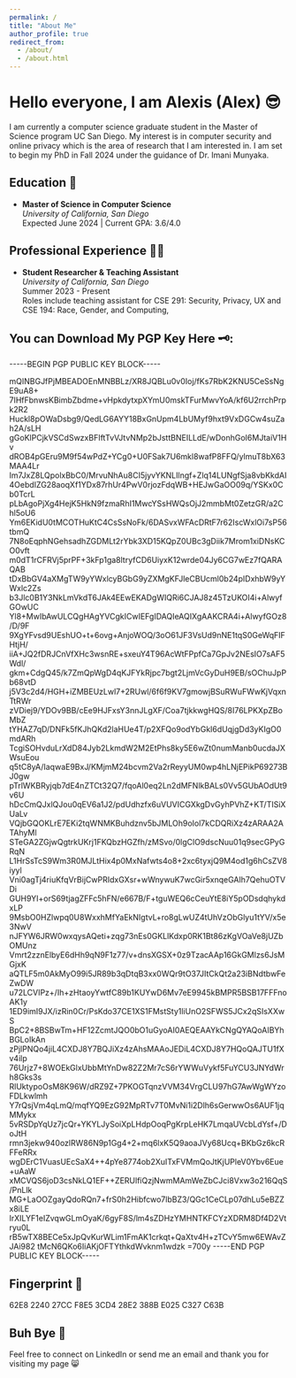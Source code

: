 ```yaml
---
permalink: /
title: "About Me"
author_profile: true
redirect_from: 
  - /about/
  - /about.html
---
```

# Hello everyone, I am Alexis (Alex) 😎

I am currently a computer science graduate student in the Master of Science program UC San Diego. My interest is in computer security and online privacy which is the area of research that I am interested in. I am set to begin my PhD in Fall 2024 under the guidance of Dr. Imani Munyaka.

## Education 🏫

- **Master of Science in Computer Science**  
  *University of California, San Diego*  
  Expected June 2024 | Current GPA: 3.6/4.0

## Professional Experience 👨‍🏫

- **Student Researcher & Teaching Assistant**  
  *University of California, San Diego*  
  Summer 2023 - Present  
  Roles include teaching assistant for CSE 291: Security, Privacy, UX and CSE 194: Race, Gender, and Computing,

## You can Download My PGP Key Here 🗝️:

-----BEGIN PGP PUBLIC KEY BLOCK-----

mQINBGJfPjMBEADOEnMNBBLz/XR8JQBLu0v0Ioj/fKs7RbK2KNU5CeSsNgE9uA8+
7IHfFbnwsKBimbZbdme+vHpkdytxpXYmU0mskTFurMwvYoA/kf6U2rrchPrpk2R2
Huckl8pOWaDsbg9/QedLG6AYY18BxGnUpm4LbUMyf9hxt9VxDGCw4suZah2A/sLH
gGoKlPCjkVSCdSwzxBFIftTvVJtvNMp2bJsttBNEILLdE/wDonhGoI6MJtaiV1Hv
dROB4pGEru9M9f54wPdZ+YCg0+U0FSak7U6mkl8wafP8FFQ/ylmuT8bX63MAA4Lr
Im7JxZ8LQpolxBbC0/MrvuNhAu8CI5jyvYKNLIlngf+Zlq14LUNgfSja8vbKkdAI
4OebdIZG28aoqXf1YDx87rhUr4PwV0rjozFdqWB+HEJwGaOO09q/YSKx0Cb0TcrL
pLbAgoPjXg4HejK5HkN9fzmaRhI1MwcYSsHWQsOjJ2mmbMt0ZetzGR/a2Chl5oU6
Ym6EKidU0tMCOTHuKtC4CsSsNoFk/6DASvxWFAcDRtF7r62IscWxlOi7sP56tbmQ
7N8oEqphNGehsadhZGDMLt2rYbk3XD15KQpZ0UBc3gDiik7Mrom1xiDNsKCO0vft
m0dT1rCFRVj5prPF+3kFp1ga8ltryfCD6UiyxK12wrde04Jy6CG7wEz7fQARAQAB
tDxBbGV4aXMgTW9yYWxlcyBGbG9yZXMgKFJleCBUcml0b24pIDxhbW9yYWxlc2Zs
b3Jlc0B1Y3NkLmVkdT6JAk4EEwEKADgWIQRi6CJAJ8z45TzUKOI4i+AlwyfGOwUC
Yl8+MwIbAwULCQgHAgYVCgkICwIEFgIDAQIeAQIXgAAKCRA4i+AlwyfGOz8/D/9F
9XgYFvsd9UEshUO+t+6ovg+AnjoWOQ/3oO61JF3VsUd9nNE1tqS0GeWqFIFHtjH/
iiA+JQ2fDRJCnVfXHc3wsnRE+sxeuY4T96AcWtFPpfCa7GpJv2NEsIO7sAF5Wdl/
gkm+CdgQ45/k7ZmQpWgD4qKJFYkRjpc7bgt2LjmVcGyDuH9EB/sOChuJpPb68vtD
j5V3c2d4/HGH+iZMBEUzLwl7+2RUwl/6f6f9KV7gmowjBSuRWuFWwKjVqxnTtRWr
zVDiej9/YDOv9BB/cEe9HJFxsY3nnJLgXF/Coa7tjkkwgHQS/8I76LPKXpZBoMbZ
tYHAZ7qD/DNFk5fKJhQKd2laHUe4T/p2XFQo9odYbGkI6dUqjgDd3yKIgO0mdARh
TcgiSOHvduLrXdD84Jyb2LkmdW2M2EtPhs8ky5E6wZt0numManb0ucdaJXWsuEou
q5tC8yA/IaqwaE9BxJ/KMjmM24bcvm2Va2rReyyUM0wp4hLNjEPikP69273BJ0gw
pTrlWKBRyjqb7dE4nZTCt32Q7/fqoAl0eq2Ln2dMFNlkBALs0Vv5GUbAOdUt9v6U
hDcCmQJxlQJou0qEV6a1J2/pdUdhzfx6uVUVICGXkgDvGyhPVhZ+KT/TISiXUaLv
VQjbGQOKLrE7EKi2tqWNMKBuhdznv5bJMLOh9oIol7kCDQRiXz4zARAA2ATAhyMl
STeGA2ZGjwQgtrkUKrj1FKQbzHGZfh/zMSvo/0lgClO9dscNuu01q9secGPyGRqN
L1HrSsTcS9Wm3R0MJLtHix4p0MxNafwts4o8+2xc6tyxjQ9M4od1g6hCsZV8iyyl
Vni0agTj4riuKfqVrBijCwPRIdxGXsr+wWnywuK7wcGir5xnqeGAlh7QehuOTVDi
GUH9YI+orS69tjagZFFc5hFN/e667B/F+tguWEQ6cCeuYtE8iY5pODsdqhykdxLP
9MsbO0HZlwpq0U8WxxhMfYaEkNIgtvL+ro8gLwUZ4tUhVzObGlyu1tYV/x5e3NwV
nJFYW6JRW0wxqysAQeti+zqg73nEs0GKLlKdxp0RK1Bt86zKgVOaVe8jUZbOMUnz
Vmrt2zznElbyE6dHh9qN9F1z77/v+dnsXGSX+0z9TzacAAp16GkGMlzs6JsMGjxK
aQTLF5m0AkMyO99i5JR89b3qDtqB3xx0WQr9tO37JItCkQt2a23iBNdtbwFeZwDW
u72LCVIPz+/Ih+zHtaoyYwtfC89b1KUYwD6Mv7eE9945kBMPR5BSB17FFFnoAK1y
1ED9imI9JX/izRin0Cr/PsKdo37CE1XS1FMstSty1liUnO2SFWS5JCx2qSIsXXwS
BpC2+8BSBwTm+HF12ZcmtJQO0bO1uGyoAI0AEQEAAYkCNgQYAQoAIBYhBGLoIkAn
zPjlPNQo4jiL4CXDJ8Y7BQJiXz4zAhsMAAoJEDiL4CXDJ8Y7HQoQAJTU1fXv4ilp
76Urjz7+8WOEkGlxUbbMtYnDw82Z2Mr7cS6rYWWuVykf5FuYCU3JNYdWrh8Gks3s
RlUktypoOsM8K96W/dRZ9Z+7PKOGTqnzVVM34VrgCLU97hG7AwWgWYzoFDLkwlmh
Y7rQsjVm4qLmQ/mqfYQ9EzG92MpRTv7T0MvNi1i2Dlh6sGerwwOs6AUF1jqMMykx
5vRSDpYqUz7jcQr+YKYLJySoiXpLHdpOoqPgKrpLeHK7LmqaUVcbLdYsf+/DoJtH
rmn3jekw940ozlRW86N9p1Gg4+2+mq6lxK5Q9aoaJVy68Ucq+BKbGz6kcRFFeRRx
wgDErC1VuasUEcSaX4++4pYe8774ob2XuITxFVMmQoJtKjUPleV0Ybv6Eue+uAaW
xMCVQS6joD3csNkLQ1EF++ZERUlfiQzjNwmMAmWeZbCJci8Vxw3o216QqS/PnLlk
MG+LaOOZgayQdoRQn7+frS0h2Hibfcwo7lbBZ3/QGc1CeCLp07dhLu5eBZZx8iLE
IrXILYF1eIZvqwGLmOyaK/6gyF8S/lm4sZDHzYMHNTKFCYzXDRM8Df4D2Vtryu0L
rB5wTX8BECe5xJpQvKurWLim1FmAK1crkqt+QaXtv4H+zTCvY5mw6EWAvZJAi982
tMcN6QKo6IiAKjOFTYthkdWvknm1wdzk
=700y
-----END PGP PUBLIC KEY BLOCK-----

## Fingerprint 🥷

62E8 2240 27CC F8E5 3CD4  28E2 388B E025 C327 C63B

## Buh Bye 👋

Feel free to connect on LinkedIn or send me an email and thank you for visiting my page 😸